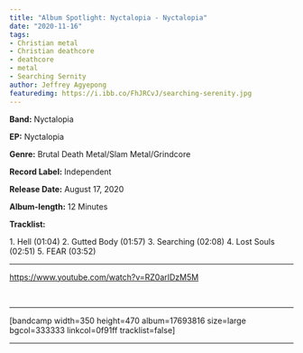 ```yaml
---
title: "Album Spotlight: Nyctalopia - Nyctalopia"
date: "2020-11-16"
tags:
- Christian metal
- Christian deathcore
- deathcore
- metal
- Searching Sernity
author: Jeffrey Agyepong
featuredimg: https://i.ibb.co/FhJRCvJ/searching-serenity.jpg
---
```


**Band:** Nyctalopia

**EP:** Nyctalopia

**Genre:** Brutal Death Metal/Slam Metal/Grindcore

**Record Label:** Independent

**Release Date:** August 17, 2020

**Album-length:** 12 Minutes

**Tracklist:**

1\. Hell (01:04) 2. Gutted Body (01:57) 3. Searching (02:08) 4. Lost Souls (02:51) 5. FEAR (03:52)

* * *

https://www.youtube.com/watch?v=RZ0arIDzM5M

 

* * *

\[bandcamp width=350 height=470 album=17693816 size=large bgcol=333333 linkcol=0f91ff tracklist=false\]

* * *
